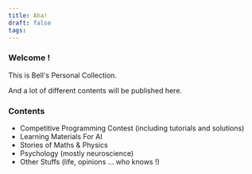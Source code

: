 ```yaml
---
title: Aha!
draft: false
tags:
---
```

### Welcome !

This is Bell's Personal Collection.

And a lot of different contents will be published here.

### Contents

- Competitive Programming Contest (including tutorials and solutions)
- Learning Materials For AI
- Stories of Maths & Physics
- Psychology (mostly neuroscience)
- Other Stuffs (life, opinions ... who knows !)

